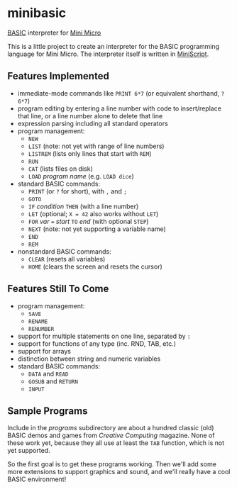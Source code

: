 # minibasic
[BASIC](https://en.wikipedia.org/wiki/BASIC) interpreter for [Mini Micro](https:miniscript.org/MiniMicro/)


This is a little project to create an interpreter for the BASIC programming language for Mini Micro.  The interpreter itself is written in [MiniScript](https://miniscript.org).

## Features Implemented ##

- immediate-mode commands like `PRINT 6*7` (or equivalent shorthand, `?6*7`)
- program editing by entering a line number with code to insert/replace that line, or a line number alone to delete that line
- expression parsing including all standard operators
- program management:
  - `NEW`
  - `LIST` (note: not yet with range of line numbers)
  - `LISTREM` (lists only lines that start with `REM`)
  - `RUN`
  - `CAT` (lists files on disk)
  - `LOAD` _program name_ (e.g. `LOAD dice`)
- standard BASIC commands:
  - `PRINT` (or `?` for short), with `,` and `;`
  - `GOTO`
  - `IF` _condition_ `THEN` (with a line number)
  - `LET` (optional; `X = 42` also works without `LET`)
  - `FOR` _var_ `=` _start_ `TO` _end_ (with optional `STEP`)
  - `NEXT` (note: not yet supporting a variable name)
  - `END`
  - `REM`
- nonstandard BASIC commands:
  - `CLEAR` (resets all variables)
  - `HOME` (clears the screen and resets the cursor)

## Features Still To Come ##

- program management:
  - `SAVE`
  - `RENAME`
  - `RENUMBER`
- support for multiple statements on one line, separated by `:`
- support for functions of any type (inc. RND, TAB, etc.)
- support for arrays
- distinction between string and numeric variables
- standard BASIC commands:
  - `DATA` and `READ`
  - `GOSUB` and `RETURN`
  - `INPUT`

## Sample Programs

Include in the _programs_ subdirectory are about a hundred classic (old) BASIC demos and games from _Creative Computing_ magazine.  None of these work yet, because they all use at least the `TAB` function, which is not yet supported.

So the first goal is to get these programs working.  Then we'll add some more extensions to support graphics and sound, and we'll really have a cool BASIC environment!
